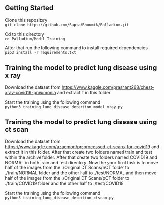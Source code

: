 ## Getting Started
Clone this repository<br>
```git clone https://github.com/SaptakBhoumik/Palladium.git```

Cd to this directory<br>
```cd Palladium/Model_Training```

After that run the following command to install required dependencies<br>
```pip3 install -r requirements.txt```

## Training the model to predict lung disease using x ray
Download the dataset from https://www.kaggle.com/prashant268/chest-xray-covid19-pneumonia and extract it in this folder  <br>

Start the training using the following command<br>
```python3 training_lung_disease_detection_model_xray.py```

## Training the model to predict lung disease using ct scan
Download the dataset from https://www.kaggle.com/azaemon/preprocessed-ct-scans-for-covid19 and extract it in this folder. After that create two folders named train and test within the archive folder. After that create two folders named COVID19 and NORMAL in both train and test directory. Now the your final task is to move half of the images from the ./Original CT Scans/nCT folder to ./train/NORMAL folder and the other half to ./test/NORMAL and then move half of the images from the ./Original CT Scans/pCT folder to ./train/COVID19 folder and the other half to ./test/COVID19 <br>

Start the training using the following command<br>
```python3 training_lung_disease_detection_ctscan.py```
